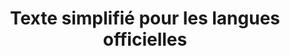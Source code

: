 ---
title: "Texte simplifié pour les langues officielles"
layout: post
lang: fr
lang-ref: 412-languages
section: 4
category: 
hero:
  image:
    src: 4.12-tx-heading.jpg
    alt: Une photo d'un enfant lisant un livre avec une page orange.
blocks:
  - type: title
    label: Le problème
  - Dans nos recherches auprès des utilisateurs, de nombreux candidats ont indiqué qu’ils trouvaient que les exigences en matière de langues officielles prêtaient à confusion dans les offres d’emploi du gouvernement. Avec le niveau de maîtrise habituellement décrit comme CBC ou BBB, les candidats qui étaient nouveaux au gouvernement ont eu de nombreux défis à relever pour comprendre ce qu’on attendait d’eux et pour déterminer si leur niveau de maîtrise de la langue était suffisant pour réussir dans l’emploi.
  - Les gestionnaires ont également exprimé des préoccupations à l’égard de cet élément du processus de sélection, en indiquant que les candidats avaient tendance à surestimer leur capacité en matière de bilinguisme. Les gestionnaires ont donc choisi des candidats prometteurs qui ne répondaient pas aux exigences linguistiques. Comme l’évaluation de langue seconde (ELS) a habituellement lieu après que quelques candidats aient été présélectionnés, lorsque ces candidats échouent l’ELS, cela entraîne des incertitudes et des retards dans le processus de dotation. Les gestionnaires ont parfois dû retourner à leur bassin de candidats à plusieurs reprises pour constater que d’autres candidats importants avaient déjà accepté d’autres offres.
  - type: title
    label: Les hypothèses
  - "Les candidats qui ne satisfont pas aux exigences linguistiques nécessaires ne postuleront pas à des postes bilingues si :"
  - type: list
    style: unordered
    items:
      - Ils comprennent clairement les exigences linguistiques, avec des directives pour établir un lien entre leur capacité en matière de langues officielles et la structure des niveaux de maîtrise du gouvernement du Canada;
      - Leur niveau de maîtrise linguistique est nettement insuffisant, ils seront dissuadés de poser leur candidature s’ils comprennent qu’ils n’ont aucune chance d’être nommés au poste s’ils ne satisfont pas aux exigences linguistiques.
  - type: title
    label: L’expérience
  - "Au départ, le Nuage de talents a cerné deux domaines d’intervention liés aux langues officielles qui pourraient facilement être ajoutés à la conception de la plateforme, soit la modification de la façon dont l’information est fournie dans une offre d’emploi et l’ajout d’un encouragement. Le tout a été mis à l’essai en direct au moyen de nombreux processus du Nuage de talents. Ces interventions auprès des utilisateurs ont été mises à l’essai dans Nuage de talents dans le cadre de processus fictifs, puis d’essais pour voir ce qui se produirait dans les processus opérationnels."
  - "À la suite des constatations initiales de 2019, on a décidé de mettre à l’essai une troisième intervention en 2020 dans Nuage de talents, soit l’ajout d’un formulaire d’autodéclaration linguistique dans la demande d’emploi. Cette intervention a été mise à l’essai auprès des utilisateurs dans le cadre de processus fictifs, mais elle n’a pas encore été déployée pour la mise à l’essai d’une offre d’emploi opérationnelle."
  - type: title
    label: Interventions sur la plateforme
  - "<strong style=\"letter-spacing: -1px;\" data-h2-font-weight=\"b(800)\" data-h2-font-color=\"b(purple)\">Exigences linguistiques en langage simple :</strong> Dans les offres d’emploi, l’information sur les exigences linguistiques a été réécrite dans un langage simple et décrite d’une façon qui peut être comprise par des candidats issus de divers milieux, y compris ceux qui faisaient une première demande d’emploi au gouvernement. Un lien vers le site Web de la Commission de la fonction publique sur l’évaluation de la langue seconde a été inclus pour les personnes intéressées à en apprendre davantage sur l’évaluation ou l’autoévaluation."
  - type: graphic
    size: 100
    src: 4.12-fr-requirements.jpg
    alt: "Une saisie d’écran de l’interface des exigences linguistiques du Nuage des talents pour l’annonce d’emploi. On y lit : « Exigences linguistiques. Bilingue – intermédiaire. Ce poste exige une connaissance pratique du français et de l’anglais. Cela signifie que vous pouvez assumer des fonctions professionnelles en français ou en anglais, et que vous avez des compétences intermédiaires en lecture, en écriture et en communication verbale dans les deux langues officielles. Dans le cadre de ce processus de sélection, vos compétences linguistiques seront évaluées par la Commission de la fonction publique du Canada. Vous pouvez effectuer toutes les autres étapes de ce processus d’évaluation dans la langue officielle de votre choix, y compris la demande initiale, l’entrevue, l’examen et tout autre élément d’évaluation. »"
  - "<strong style=\"letter-spacing: -1px;\" data-h2-font-weight=\"b(800)\" data-h2-font-color=\"b(purple)\">Confirmation de la maîtrise des langues officielles :</strong> Afin de dissuader les personnes qui n’ont pas les compétences linguistiques requises de présenter une demande, un encouragement a été ajouté au processus de demande pour veiller à ce que les candidats comprennent bien qu’ils doivent absolument satisfaire aux exigences linguistiques pour que leur demande soit prise en considération pour le poste. Avant de pouvoir présenter leur demande, les candidats doivent cocher une case confirmant qu’ils possèdent les compétences linguistiques requises pour aller de l’avant."
  - "<strong style=\"letter-spacing: -1px;\" data-h2-font-weight=\"b(800)\" data-h2-font-color=\"b(purple)\">3.	Formulaire de déclaration sur les langues officielles :</strong> À la lumière des observations sur la façon dont les gestionnaires et les conseillers en RH ont utilisé l’information sur la maîtrise des langues officielles des candidats dans le cadre de véritables processus de dotation, un nouveau formulaire de déclaration en matière de langues officielles a été élaboré. Les utilisateurs ont maintenant la possibilité de décrire leur maîtrise des langues officielles, tandis que les gestionnaires peuvent accéder à l’information d’une manière qui les aide à prendre des décisions en matière de dotation (dans le contexte des niveaux linguistiques du gouvernement du Canada)."
  - type: graphic
    size: 100
    src: 4.12-fr-form.jpg
    alt: "Une saisie d’écran d’une interface proposée dans laquelle le Nuage des talents a simplifié la façon dont les candidats sont interrogés sur leurs langues officielles. L’interface ne pose que des questions pertinentes aux réponses précédentes du candidat et utilise un langage simple pour poser des questions sur le bilinguisme et les niveaux d’examen du gouvernement."
  - type: title
    label: Les résultats
  - De toutes les questions que nous avons reçues des utilisateurs du portail des candidats, qui allaient de demandes de renseignements sur des offres d’emploi précises à des questions techniques d’ordre général, aucune n’était liée aux exigences linguistiques.
  - Cela dit, il y a encore eu quelques cas où les candidats ont surestimé leur niveau de compétence linguistique, malgré le langage plus clair utilisé dans l’offre d’emploi et l’encouragement à ne pas trop se surestimer. Dans ces cas, les candidats avaient une certaine maîtrise de leur langue seconde, mais n’avaient pas de points de repère pour comprendre dans quelle mesure cela se traduirait dans la langue du gouvernement en matière de niveau de maîtrise CBC ou BBB. Cela indique la nécessité d’inclure d’autres interventions.
  - Le formulaire de déclaration sur les langues officielles du Nuage de talents a reçu des commentaires positifs pendant sa mise à l’essai par les utilisateurs. On peut espérer qu’il sera intégré à la plateforme à l’avenir et mis à l’essai comme solution possible au problème de l’autoévaluation des niveaux linguistiques des candidats qui ne correspondent pas aux critères.
  - type: title
    label: Perspectives
  - Les utilisateurs du Nuage de talents ont déclaré à maintes reprises que la clarté de l’information présentée dans l’offre d’emploi était un facteur important pour les motiver à postuler. Il est important de veiller à ce que l’information soit communiquée d’une manière facile à comprendre, surtout pour les utilisateurs qui n’ont jamais postulé à un emploi au gouvernement.
  - Comme les exigences linguistiques sont des renseignements clés sur les possibilités d’emploi au gouvernement, le Nuage de talents a démontré que diverses interventions peuvent être mises en œuvre pour s’assurer que les candidats comprennent clairement ce qu’on attend d’eux. Ces interventions peuvent également contribuer à réduire la durée du processus de dotation en aidant à dissuader les candidats potentiels qui n’ont pas les capacités linguistiques requises. 
---